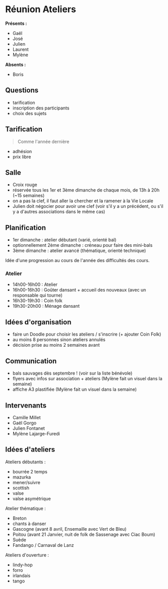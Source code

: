 # Réunion Ateliers

**Présents :**

- Gaël
- José
- Julien
- Laurent
- Mylène

**Absents :**

- Boris

## Questions

- tarification
- inscription des participants
- choix des sujets

## Tarification

> Comme l'année dernière

- adhésion
- prix libre

## Salle

- Croix rouge
- réservée tous les 1er et 3ème dimanche de chaque mois, de 13h à 20h (~15 semaines)
- on a pas la clef, il faut aller la chercher et la ramener à la Vie Locale
- Julien doit négocier pour avoir une clef (voir s'il y a un précédent, ou s'il y a d'autres associations dans le même cas)

## Planification

- 1er dimanche : atelier débutant (varié, orienté bal)
- optionnellement 2ème dimanche : créneau pour faire des mini-bals
- 3ème dimanche : atelier avancé (thématique, orienté technique)


Idée d'une progression au cours de l'année des difficultés des cours.

### Atelier

- 14h00-16h00 : Atelier
- 16h00-16h30 : Goûter dansant + accueil des nouveaux (avec un responsable qui tourne)
- 16h30-19h30 : Coin folk
- 19h30-20h00 : Ménage dansant

## Idées d'organisation

- faire un Doodle pour choisir les ateliers / s'inscrire (+ ajouter Coin Folk)
- au moins 8 personnes sinon ateliers annulés
- décision prise au moins 2 semaines avant

## Communication

- bals sauvages dès septembre ! (voir sur la liste bénévole)
- flyers avec infos sur association + ateliers (Mylène fait un visuel dans la semaine)
- affiche A3 plastifiée (Mylène fait un visuel dans la semaine)

## Intervenants

- Camille Millet
- Gaël Gorgo
- Julien Fontanet
- Mylène Lajarge-Furedi

## Idées d'ateliers

Ateliers débutants :

- bourrée 2 temps
- mazurka
- mener/suivre
- scottish
- valse
- valse asymétrique

Atelier thématique :

- Breton
- chants à danser
- Gascogne (avant 8 avril, Ensemaille avec Vert de Bleu)
- Poitou (avant 21 Janvier, nuit de folk de Sassenage avec Ciac Boum)
- Suède
- Fandango / Carnaval de Lanz

Ateliers d'ouverture :

- lindy-hop
- forro
- irlandais
- tango

